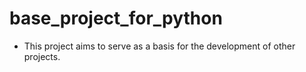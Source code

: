 # base_project_for_python

- This project aims to serve as a basis for the development of other projects.
